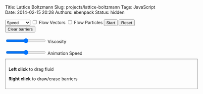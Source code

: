 Title: Lattice Boltzmann
Slug: projects/lattice-boltzmann
Tags: JavaScript
Date: 2014-02-15 20:28
Authors: ebenpack
Status: hidden

<div class="main" style="position:relative;">
    <canvas id="boltzmann" style="background-color: black; position:relative;" width='600' height='240'></canvas>
    <canvas id="vectorcanvas" style="position: absolute; left: 0; pointer-events: none" width='600' height='240'></canvas>
    <canvas id="particlecanvas" style="position: absolute; left: 0; pointer-events: none" width='600' height='240'></canvas>
    <canvas id="barriercanvas" style="position: absolute; left: 0; pointer-events: none" width='600' height='240'></canvas>
     <div id="controls" class="controls">
        <select id="drawmode">
            <option value="speed">Speed</option>
            <option value="xvelocity">X Velocity</option>
            <option value="yvelocity">Y Velocity</option>
            <option value="density">Density</option>
            <option value="curl">Curl</option>
            <option value="nothing">Nothing</option>
        </select>
        <label><input id="flowvectors" type="checkbox" name="flowvectors"> Flow Vectors</label>
        <label><input id="flowparticles" type="checkbox" name="flowparticles"> Flow Particles</label>
        <button id="play">Start</button>
        <button id="reset">Reset</button>
        <button id="clearbarriers">Clear barriers</button>
        <br>
        <br>
        <label><input id="viscosity" type="range" name="viscosity" min="2" max="50"> Viscosity</label><br><br>
        <label><input id="speed" type="range" name="anim-speed" min="1" max="15"> Animation Speed</label>
    </div>
    <div style="border:1px solid gray; width: 600px; padding: 10px; margin-top:10px;">
        <p><b>Left click</b> to drag fluid</p>
        <p><b>Right click</b> to draw/erase barriers</p>
    </div>
    <div id="debug"></div>
</div>
<script src="https://rawgithub.com/ebenpack/laboratory/master/JS/boltzmann/js/init.js"></script>
<script src="https://rawgithub.com/ebenpack/laboratory/master/JS/boltzmann/js/draw.js"></script>
<script src="https://rawgithub.com/ebenpack/laboratory/master/JS/boltzmann/js/events.js"></script>
<script src="https://rawgithub.com/ebenpack/laboratory/master/JS/boltzmann/js/main.js"></script>